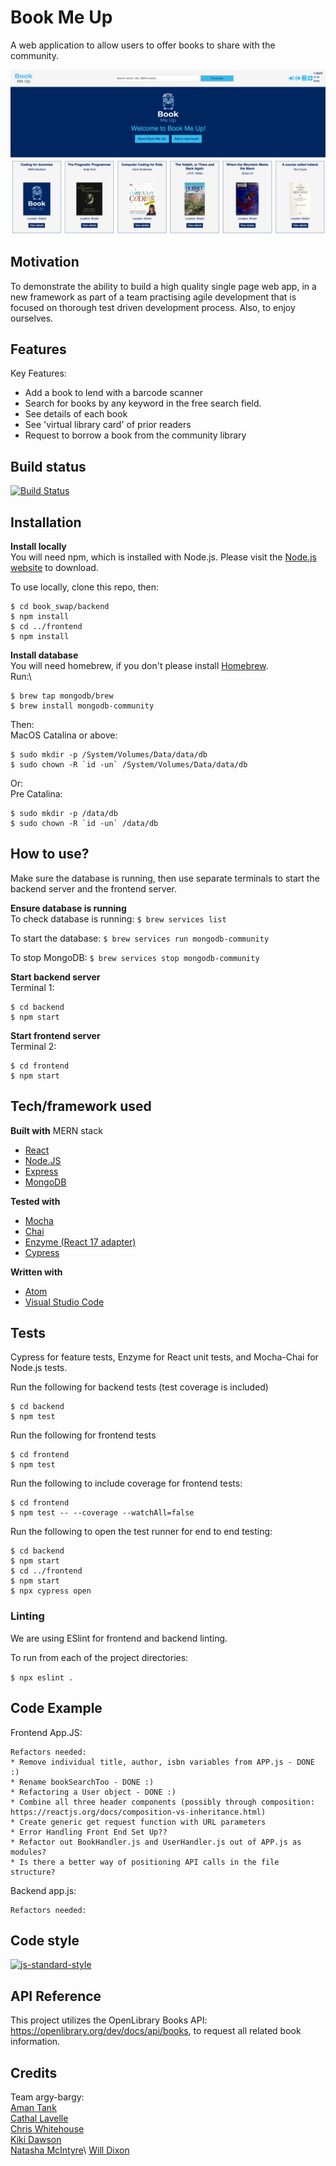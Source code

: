 # Book Me Up
A web application to allow users to offer books to share with the community.

![Home Screen](https://github.com/argy-bargy/book_swap/blob/main/screenshots/Screenshot%202021-03-01%20at%2015.28.59.png)

## Motivation
To demonstrate the ability to build a high quality single page web app, in a new framework as part of a team practising agile development that is focused on thorough test driven development process. Also, to enjoy ourselves.

## Features
Key Features:

* Add a book to lend with a barcode scanner
* Search for books by any keyword in the free search field.
* See details of each book
* See 'virtual library card' of prior readers
* Request to borrow a book from the community library

## Build status
[![Build Status](https://travis-ci.com/argy-bargy/book_swap.svg?branch=main)](https://travis-ci.com/argy-bargy/book_swap)

## Installation

**Install locally**\
You will need npm, which is installed with Node.js. Please visit the [Node.js website](https://nodejs.org/en/download/) to download.

To use locally, clone this repo, then:
```
$ cd book_swap/backend
$ npm install
$ cd ../frontend
$ npm install
```

**Install database**\
You will need homebrew, if you don't please install [Homebrew](https://brew.sh/).\
Run:\
```
$ brew tap mongodb/brew
$ brew install mongodb-community
```

Then:\
MacOS Catalina or above:
```
$ sudo mkdir -p /System/Volumes/Data/data/db
$ sudo chown -R `id -un` /System/Volumes/Data/data/db
```

Or:\
Pre Catalina:
```
$ sudo mkdir -p /data/db
$ sudo chown -R `id -un` /data/db
```

## How to use?
Make sure the database is running, then use separate terminals to start the backend server and the frontend server.

**Ensure database is running**\
To check database is running:
```$ brew services list```

To start the database:
```$ brew services run mongodb-community```

To stop MongoDB:
```$ brew services stop mongodb-community```

**Start backend server**\
Terminal 1:
```
$ cd backend
$ npm start
```

**Start frontend server**\
Terminal 2:
```
$ cd frontend
$ npm start
```

## Tech/framework used
**Built with**
MERN stack
- [React](https://reactjs.org)
- [Node.JS](https://nodejs.org)
- [Express](https://expressjs.com)
- [MongoDB](https://www.mongodb.com)

**Tested with**
- [Mocha](https://mochajs.org)
- [Chai](https://www.chaijs.com)
- [Enzyme (React 17 adapter)](https://www.npmjs.com/package/@wojtekmaj/enzyme-adapter-react-17)
- [Cypress](https://www.cypress.io)

**Written with**
- [Atom](https://atom.io)
- [Visual Studio Code](https://code.visualstudio.com)

## Tests
Cypress for feature tests, Enzyme for React unit tests, and Mocha-Chai for Node.js tests.

Run the following for backend tests (test coverage is included)
```
$ cd backend
$ npm test
```

Run the following for frontend tests
```
$ cd frontend
$ npm test
```

Run the following to include coverage for frontend tests:
```
$ cd frontend
$ npm test -- --coverage --watchAll=false
```

Run the following to open the test runner for end to end testing:
```
$ cd backend
$ npm start
$ cd ../frontend
$ npm start
$ npx cypress open
```

### Linting
We are using ESlint for frontend and backend linting.

To run from each of the project directories:

`$ npx eslint .`

## Code Example
Frontend App.JS:
```
Refactors needed:
* Remove individual title, author, isbn variables from APP.js - DONE :)
* Rename bookSearchToo - DONE :)
* Refactoring a User object - DONE :)
* Combine all three header components (possibly through composition: https://reactjs.org/docs/composition-vs-inheritance.html)
* Create generic get request function with URL parameters
* Error Handling Front End Set Up??
* Refactor out BookHandler.js and UserHandler.js out of APP.js as modules?
* Is there a better way of positioning API calls in the file structure?
```

Backend app.js:
```
Refactors needed:
```

## Code style
[![js-standard-style](https://img.shields.io/badge/code%20style-standard-brightgreen.svg)](http://standardjs.com)

## API Reference
This project utilizes the OpenLibrary Books API: https://openlibrary.org/dev/docs/api/books, to request all related book information.

## Credits

Team argy-bargy:\
[Aman Tank](https://github.com/AmanTank187)\
[Cathal Lavelle](https://github.com/calavell)\
[Chris Whitehouse](https://github.com/chriswhitehouse)\
[Kiki Dawson](https://github.com/kikidawson)\
[Natasha McIntyre](https://github.com/natashamcintyre")\
[Will Dixon](https://github.com/WillDixon93)
